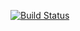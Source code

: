 [![Build Status](https://travis-ci.org/jeffreyeyeung/cse110Lab5.svg?branch=master)](https://travis-ci.org/jeffreyeyeung/cse110Lab5)
